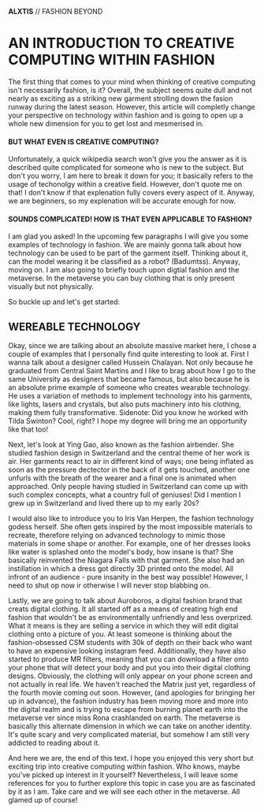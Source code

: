 **ALXTIS** // FASHION BEYOND
# AN INTRODUCTION TO CREATIVE COMPUTING WITHIN FASHION
The first thing that comes to your mind when thinking of creative computing isn't necessarily fashion, is it? Overall, the subject seems quite dull and not nearly as exciting as a striking new garment strolling down the fasion runway during the latest season. However, this article will completly change your perspective on technology within fashion and is going to open up a whole new dimension for you to get lost and mesmerised in.

#### BUT WHAT EVEN IS CREATIVE COMPUTING?
Unfortunately, a quick wikipedia search won't give you the answer as it is described quite complicated for someone who is new to the subject. But don't you worry, I am here to break it down for you; it basically refers to the usage of techonolgy within a creative field. However, don't quote me on that! I don't know if that explenation fully covers every aspect of it. Anyway, we are beginners, so my explenation will be accurate enough for now.

#### SOUNDS COMPLICATED! HOW IS THAT EVEN APPLICABLE TO FASHION?
I am glad you asked! In the upcoming few paragraphs I will give you some examples of technology in fashion. We are mainly gonna talk about how technology can be used to be part of the garment itself. Thinking about it, can the model wearing it be classified as a robot? (Badumtss). Anyway, moving on. I am also going to briefly touch upon digtial fashion and the metaverse. In the metaverse you can buy clothing that is only present visually but not physically.

So buckle up and let's get started:

## WEREABLE TECHNOLOGY
Okay, since we are talking about an absolute massive market here, I chose a couple of examples that I personally find quite interesting to look at. First I wanna talk about a designer called Hussein Chalayan. Not only because he graduated from Central Saint Martins and I like to brag about how I go to the same University as designers that became famous, but also because he is an absolute prime example of someone who creates wearable technology. He uses a variation of methods to implement technology into his garments, like lights, lasers and crystals, but also puts machinery into his clothing, making them fully transformative. Sidenote: Did you know he worked with Tilda Swinton? Cool, right? I hope my degree will bring me an opportunity like that too! 

Next, let's look at Ying Gao, also known as the fashion airbender. She studied fashion design in Switzerland and the central theme of her work is air. Her garments react to air in different kind of ways; one being inflated as soon as the pressure dectector in the back of it gets touched, another one unfurls with the breath of the wearer and a final one is animated when approached. Only people having studied in Switzerland can come up with such complex concepts, what a country full of geniuses! Did I mention I grew up in Switzerland and lived there up to my early 20s?

I would also like to introduce you to Iris Van Herpen, the fashion technology godess herself. She often gets inspired by the most impossible materials to recreate, therefore relying on advanced technology to mimic those materials in some shape or another. For example, one of her dresses looks like water is splashed onto the model's body, how insane is that? She basically reinvented the Niagara Falls with that garment. She also had an instillation in which a dress got directly 3D printed onto the model. All infront of an audience - pure insanity in the best way possible! However, I need to shut op now ir otherwise I will never stop blabbing on.

Lastly, we are going to talk about Auroboros, a digital fashion brand that creats digital clothing. It all started off as a means of creating high end fashion that wouldn't be as environmentally unfriendly and less overprized. What it means is they are selling a service in which they will edit digital clothing onto a picture of you. At least someone is thinking about the fashion-obsessed CSM students with 30k of depth on their back who want to have an expensive looking instagram feed. Additionally, they have also started to produce MR filters, meaning that you can download a filter onto your phone that will detect your body and put you into their digital clothing designs. Obviously, the clothing will only appear on your phone screen and not actually in real life. We haven't reached the Matrix just yet, regardless of the fourth movie coming out soon. However, (and apologies for bringing her up in advance), the fashion industry has been moving more and more into the digital realm and is trying to escape from burning planet earth into the metaverse ver since miss Rona crashlanded on earth. The metaverse is basically this alternate dimension in which we can take on another identity. It's quite scary and very complicated material, but somehow I am still very addicted to reading about it.

And here we are, the end of this text. I hope you enjoyed this very short but exciting trip into creative computing within fashion. Who knows, maybe you've picked up interest in it yourself? Nevertheless, I will leave some references for you to further explore this topic in case you are as fascinated by it as I am. Take care and we will see each other in the metaverse. All glamed up of course!

